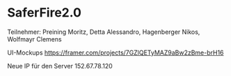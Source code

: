 # SaferFire2.0
Teilnehmer: Preining Moritz, Detta Alessandro, Hagenberger Nikos, Wolfmayr Clemens

UI-Mockups
https://framer.com/projects/7GZlQETyMAZ9aBw2zBme-brH16

Neue IP für den Server
152.67.78.120
